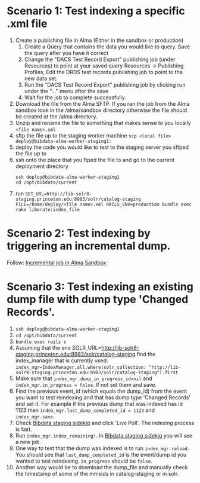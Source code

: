 # Scenario 1: Test indexing a specific .xml file

1. Create a publishing file in Alma (Either in the sandbox or production)
    1. Create a Query that contains the data you would like to query.  Save the query after you have it correct
    1. Change the "DACS Test Record Export" publishing job (under Resources) to point at your saved query
       Resources -> Publishing Profiles, Edit the DRDS test records publishing job to point to the new data set.
    1. Run the "DACS Test Record Export" publishing job by clicking run under the "..." menu after the save
    1. Wait for the job to complete successfully.
1. Download the file from the Alma SFTP.  If you ran the job from the Alma sandbox look in the /alma/sandbox directory otherwise the file should be created at the /alma directory.
1. Unzip and rename the file to something that makes sense to you locally `<file name>.xml`
1. sftp the file up to the staging worker machine
   `scp <local file> deploy@bibdata-alma-worker-staging1:`
1. deploy the code you would like to test to the staging server you sftped the file up to 
1. ssh onto the place that you ftped the file to and go to the current deployment directory
   ```
   ssh deploy@bibdata-alma-worker-staging1
   cd /opt/bibdata/current
   ``` 
1. run `SET_URL=http://lib-solr8-staging.princeton.edu:8983/solr/catalog-staging FILE=/home/deploy/<file name>.xml RAILS_ENV=production bundle exec rake liberate:index_file`

# Scenario 2: Test indexing by triggering an incremental dump.

Follow: [Incremental job in Alma Sandbox](https://github.com/pulibrary/bibdata/blob/main/docs/alma.md#trigger-an-incremental-job-in-the-alma-sandbox)

# Scenario 3: Test indexing an existing dump file with dump type 'Changed Records'. 

1. `ssh deploy@bibdata-alma-worker-staging1`
2. `cd /opt/bibdata/current`
3. `bundle exec rails c`
4. Assuming that the env SOLR_URL=http://lib-solr8-staging.princeton.edu:8983/solr/catalog-staging find the index_manager that is currently used. `index_mgr=IndexManager.all.where(solr_collection: "http://lib-solr8-staging.princeton.edu:8983/solr/catalog-staging").first`
5. Make sure that `index_mgr.dump_in_progress_id=nil` and `index_mgr.in_progress = false`. If not set them and save. 
6. Find the previous event_id (which equals the dump_id) from the event you want to test reindexing and that has dump type 'Changed Records' and set it. For example if the previous dump that was indexed has id 1123 then `index_mgr.last_dump_completed_id = 1123` and `index_mgr.save`. 
7. Check [Bibdata staging sidekiq](https://bibdata-staging.princeton.edu/sidekiq/busy) and click 'Live Poll'. The indexing process is fast.
8. Run `index_mgr.index_remaining!`. In [Bibdata staging sidekiq](https://bibdata-staging.princeton.edu/sidekiq/busy) you will see a new job.
9. One way to test that the dump was indexed is to run `index_mgr.reload`. You should see that `last_dump_completed_id` is the event/dump id you wanted to test reindexing. `in_progress` should be `false`.
10. Another way would be to download the dump_file and manually check the timestamp of some of the mmsids in catalog-staging or in solr.
